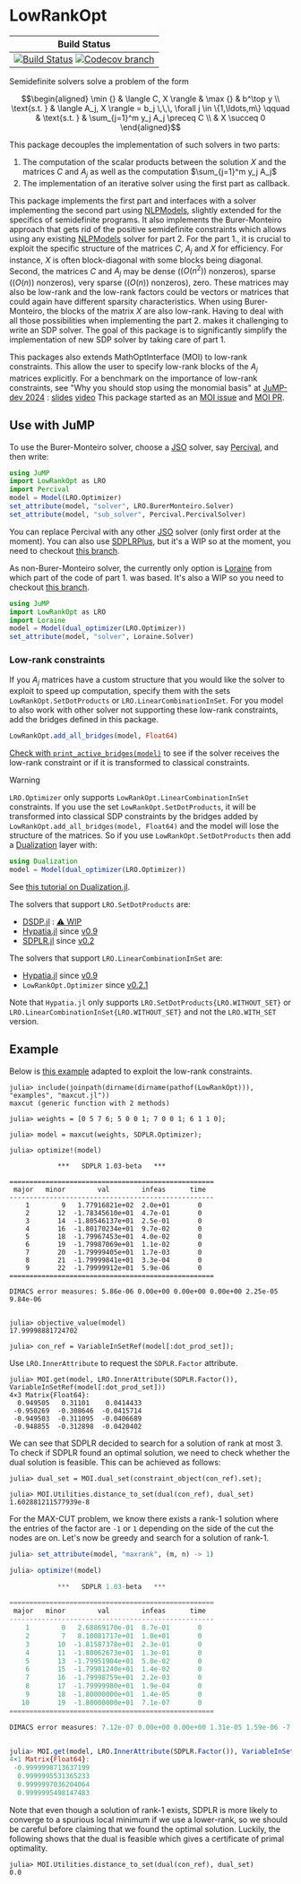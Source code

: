 # LowRankOpt

| **Build Status** |
|:----------------:|
| [![Build Status][build-img]][build-url] [![Codecov branch][codecov-img]][codecov-url] |

Semidefinite solvers solve a problem of the form
```math
\begin{aligned}
\min {} & \langle C, X \rangle &
\max {} & b^\top y
\\
\text{s.t. } & \langle A_j, X \rangle = b_j
\,\,\,
\forall j \in \{1,\ldots,m\} \qquad &
\text{s.t. } & \sum_{j=1}^m y_j A_j \preceq C
\\
& X \succeq 0
\end{aligned}
```
This package decouples the implementation of such solvers in two parts:

1. The computation of the scalar products between the solution $X$ and the matrices $C$ and $A_j$ as well as
   the computation $\sum_{j=1}^m y_j A_j$
2. The implementation of an iterative solver using the first part as callback.

This package implements the first part and interfaces with a solver implementing the second part using
[NLPModels](https://jso.dev/NLPModels.jl), slightly extended for the specifics of semidefinite programs.
It also implements the Burer-Monteiro approach that gets rid of the positive semidefinite constraints
which allows using any existing [NLPModels](https://jso.dev/NLPModels.jl) solver for part 2.
For the part 1., it is crucial to exploit the specific structure of the matrices $C$, $A_j$ and $X$ for efficiency.
For instance, $X$ is often block-diagonal with some blocks being diagonal.
Second, the matrices $C$ and $A_j$ may be dense ($(O(n^2))$ nonzeros), sparse ($(O(n))$ nonzeros), very sparse ($(O(n))$ nonzeros), zero.
These matrices may also be low-rank and the low-rank factors could be vectors or matrices that could again have different sparsity characteristics.
When using Burer-Monteiro, the blocks of the matrix $X$ are also low-rank.
Having to deal with all those possibilities when implementing the part 2. makes it challenging to write
an SDP solver. The goal of this package is to significantly simplify the implementation of new
SDP solver by taking care of part 1.

This packages also extends MathOptInterface (MOI) to low-rank constraints. This allow the user to
specify low-rank blocks of the $A_j$ matrices explicitly.
For a benchmark on the importance of low-rank constraints, see "Why you should stop using the monomial basis" at [JuMP-dev 2024](https://jump.dev/meetings/jumpdev2024/) : [slides](https://jump.dev/assets/jump-dev-workshops/2024/legat.html) [video](https://youtu.be/CGPHaHxCG2w)
This package started as an [MOI issue](https://github.com/jump-dev/MathOptInterface.jl/issues/2197) and [MOI PR](https://github.com/jump-dev/MathOptInterface.jl/pull/2198).

[build-img]: https://github.com/blegat/LowRankOpt.jl/actions/workflows/ci.yml/badge.svg?branch=main
[build-url]: https://github.com/blegat/LowRankOpt.jl/actions?query=workflow%3ACI
[codecov-img]: https://codecov.io/gh/blegat/LowRankOpt.jl/branch/main/graph/badge.svg
[codecov-url]: https://codecov.io/gh/blegat/LowRankOpt.jl/branch/main

## Use with JuMP

To use the Burer-Monteiro solver, choose a [JSO](https://jso.dev/) solver, say [Percival](https://github.com/JuliaSmoothOptimizers/Percival.jl),
and then write:
```julia
using JuMP
import LowRankOpt as LRO
import Percival
model = Model(LRO.Optimizer)
set_attribute(model, "solver", LRO.BurerMonteiro.Solver)
set_attribute(model, "sub_solver", Percival.PercivalSolver)
```
You can replace Percival with any other [JSO](https://jso.dev/) solver (only first order at the moment).
You can also use [SDPLRPlus](https://github.com/luotuoqingshan/SDPLRPlus.jl), but it's a WIP so at the moment, you need to checkout [this branch](https://github.com/luotuoqingshan/SDPLRPlus.jl/pull/20).

As non-Burer-Monteiro solver, the currently only option is [Loraine](https://github.com/kocvara/Loraine.jl)
from which part of the code of part 1. was based.
It's also a WIP so you need to checkout [this branch](https://github.com/kocvara/Loraine.jl/pull/29).
```julia
using JuMP
import LowRankOpt as LRO
import Loraine
model = Model(dual_optimizer(LRO.Optimizer))
set_attribute(model, "solver", Loraine.Solver)
```

### Low-rank constraints

If you $A_j$ matrices have a custom structure that you would like the solver to exploit
to speed up computation, specify them with the sets `LowRankOpt.SetDotProducts` or
`LRO.LinearCombinationInSet`.
For you model to also work with other solver not supporting these low-rank constraints,
add the bridges defined in this package.
```julia
LowRankOpt.add_all_bridges(model, Float64)
```
[Check with `print_active_bridges(model)`](https://jump.dev/JuMP.jl/stable/tutorials/conic/ellipse_approx/)
to see if the solver receives the low-rank constraint or if it is transformed to classical constraints.

> [!WARNING]
> `LRO.Optimizer` only supports `LowRankOpt.LinearCombinationInSet` constraints.
> If you use the set `LowRankOpt.SetDotProducts`, it will be transformed into
> classical SDP constraints by the bridges added by `LowRankOpt.add_all_bridges(model, Float64)`
> and the model will lose the structure of the matrices.
> So if you use `LowRankOpt.SetDotProducts` then add a
> [Dualization](https://github.com/jump-dev/Dualization.jl/) layer with:
> ```julia
> using Dualization
> model = Model(dual_optimizer(LRO.Optimizer))
> ```
> See [this tutorial on Dualization.jl](https://jump.dev/JuMP.jl/stable/tutorials/conic/dualization/).

The solvers that support `LRO.SetDotProducts` are:

* [DSDP.jl](https://github.com/jump-dev/DSDP.jl) : [⚠ WIP](https://github.com/jump-dev/DSDP.jl/pull/37)
* [Hypatia.jl](https://github.com/jump-dev/Hypatia.jl) since [v0.9](https://github.com/jump-dev/Hypatia.jl/releases/tag/v0.9.0)
* [SDPLR.jl](https://github.com/jump-dev/SDPLR.jl) since [v0.2](https://github.com/jump-dev/SDPLR.jl/releases/tag/v0.2.0)

The solvers that support `LRO.LinearCombinationInSet` are:

* [Hypatia.jl](https://github.com/jump-dev/Hypatia.jl) since [v0.9](https://github.com/jump-dev/Hypatia.jl/releases/tag/v0.9.0)
* `LowRankOpt.Optimizer` since [v0.2.1](https://github.com/blegat/LowRankOpt.jl/releases/tag/v0.2.1)

Note that `Hypatia.jl` only supports `LRO.SetDotProducts{LRO.WITHOUT_SET}` or `LRO.LinearCombinationInSet{LRO.WITHOUT_SET}` and not the `LRO.WITH_SET` version.

## Example

Below is [this example](https://github.com/jump-dev/SDPLR.jl?tab=readme-ov-file#example-modifying-the-rank-and-checking-optimality)
adapted to exploit the low-rank constraints.

```julia-repl
julia> include(joinpath(dirname(dirname(pathof(LowRankOpt))), "examples", "maxcut.jl"))
maxcut (generic function with 2 methods)

julia> weights = [0 5 7 6; 5 0 0 1; 7 0 0 1; 6 1 1 0];

julia> model = maxcut(weights, SDPLR.Optimizer);

julia> optimize!(model)

            ***   SDPLR 1.03-beta   ***

===================================================
 major   minor        val        infeas      time
---------------------------------------------------
    1        9   1.77916821e+02  2.0e+01       0
    2       12  -1.78345610e+01  4.7e-01       0
    3       14  -1.80546137e+01  2.5e-01       0
    4       16  -1.80170234e+01  9.7e-02       0
    5       18  -1.79967453e+01  4.0e-02       0
    6       19  -1.79987069e+01  1.1e-02       0
    7       20  -1.79999405e+01  1.7e-03       0
    8       21  -1.79999841e+01  3.3e-04       0
    9       22  -1.79999912e+01  5.9e-06       0
===================================================

DIMACS error measures: 5.86e-06 0.00e+00 0.00e+00 0.00e+00 2.25e-05 9.84e-06


julia> objective_value(model)
17.99998881724702

julia> con_ref = VariableInSetRef(model[:dot_prod_set]);
```

Use `LRO.InnerAttribute` to request the `SDPLR.Factor` attribute.
```julia-repl
julia> MOI.get(model, LRO.InnerAttribute(SDPLR.Factor()), VariableInSetRef(model[:dot_prod_set]))
4×3 Matrix{Float64}:
  0.949505   0.31101    0.0414433
 -0.950269  -0.308646  -0.0415714
 -0.949503  -0.311095  -0.0406689
 -0.948855  -0.312898  -0.0420402
```
We can see that SDPLR decided to search for a solution of rank at most 3.
To check if SDPLR found an optimal solution, we need to check whether the dual solution is feasible.
This can be achieved as follows:
```julia-repl
julia> dual_set = MOI.dual_set(constraint_object(con_ref).set);

julia> MOI.Utilities.distance_to_set(dual(con_ref), dual_set)
1.602881211577939e-8
```

For the MAX-CUT problem, we know there exists a rank-1 solution where
the entries of the factor are `-1` or `1` depending on the side of the cut
the nodes are on. Let's now be greedy and search for a solution of rank-1.
```julia
julia> set_attribute(model, "maxrank", (m, n) -> 1)

julia> optimize!(model)

            ***   SDPLR 1.03-beta   ***

===================================================
 major   minor        val        infeas      time  
---------------------------------------------------
    1        0   2.68869170e-01  8.7e-01       0
    2        7   8.10081717e+01  1.0e+01       0
    3       10  -1.81587378e+01  2.3e-01       0
    4       11  -1.80062673e+01  1.3e-01       0
    5       13  -1.79951904e+01  5.0e-02       0
    6       15  -1.79981240e+01  1.4e-02       0
    7       16  -1.79998759e+01  2.2e-03       0
    8       17  -1.79999980e+01  1.9e-04       0
    9       18  -1.80000000e+01  1.4e-05       0
   10       19  -1.80000000e+01  7.1e-07       0
===================================================

DIMACS error measures: 7.12e-07 0.00e+00 0.00e+00 1.31e-05 1.59e-06 -7.81e-06


julia> MOI.get(model, LRO.InnerAttribute(SDPLR.Factor()), VariableInSetRef(model[:dot_prod_set]))
4×1 Matrix{Float64}:
 -0.9999998713637199
  0.9999995531365233
  0.9999997036204064
  0.9999995498147483
```

Note that even though a solution of rank-1 exists, SDPLR is more likely to
converge to a spurious local minimum if we use a lower-rank, so we should
be careful before claiming that we found the optimal solution.
Luckily, the following shows that the dual is feasible which gives a certificate
of primal optimality.
```julia-repl
julia> MOI.Utilities.distance_to_set(dual(con_ref), dual_set)
0.0
```
